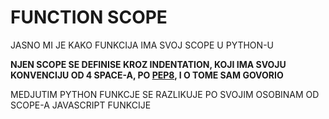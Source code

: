 # FUNCTION SCOPE

JASNO MI JE KAKO FUNKCIJA IMA SVOJ SCOPE U PYTHON-U

**NJEN SCOPE SE DEFINISE KROZ INDENTATION, KOJI IMA SVOJU KONVENCIJU OD 4 SPACE-A, PO [PEP8](https://pep8.org/#indentation), I O TOME SAM GOVORIO**

MEDJUTIM PYTHON FUNKCJE SE RAZLIKUJE PO SVOJIM OSOBINAM OD SCOPE-A JAVASCRIPT FUNKCIJE